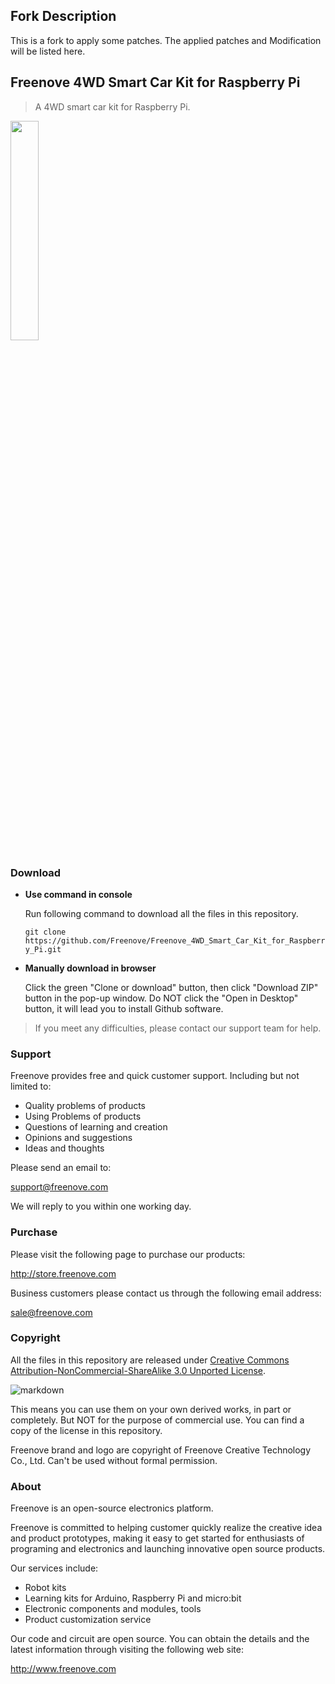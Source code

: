 ## Fork Description ##

This is a fork to apply some patches. The applied patches and Modification will be listed here.

## Freenove 4WD Smart Car Kit for Raspberry Pi

> A 4WD smart car kit for Raspberry Pi.

<img src='Picture/icon.png' width='30%'/>

### Download

* **Use command in console**

	Run following command to download all the files in this repository.

	`git clone https://github.com/Freenove/Freenove_4WD_Smart_Car_Kit_for_Raspberry_Pi.git`

* **Manually download in browser**

	Click the green "Clone or download" button, then click "Download ZIP" button in the pop-up window.
	Do NOT click the "Open in Desktop" button, it will lead you to install Github software.

> If you meet any difficulties, please contact our support team for help.

### Support

Freenove provides free and quick customer support. Including but not limited to:

* Quality problems of products
* Using Problems of products
* Questions of learning and creation
* Opinions and suggestions
* Ideas and thoughts

Please send an email to:

[support@freenove.com](mailto:support@freenove.com)

We will reply to you within one working day.

### Purchase

Please visit the following page to purchase our products:

http://store.freenove.com

Business customers please contact us through the following email address:

[sale@freenove.com](mailto:sale@freenove.com)

### Copyright

All the files in this repository are released under [Creative Commons Attribution-NonCommercial-ShareAlike 3.0 Unported License](http://creativecommons.org/licenses/by-nc-sa/3.0/).

![markdown](https://i.creativecommons.org/l/by-nc-sa/3.0/88x31.png)

This means you can use them on your own derived works, in part or completely. But NOT for the purpose of commercial use.
You can find a copy of the license in this repository.

Freenove brand and logo are copyright of Freenove Creative Technology Co., Ltd. Can't be used without formal permission.


### About

Freenove is an open-source electronics platform.

Freenove is committed to helping customer quickly realize the creative idea and product prototypes, making it easy to get started for enthusiasts of programing and electronics and launching innovative open source products.

Our services include:

* Robot kits
* Learning kits for Arduino, Raspberry Pi and micro:bit
* Electronic components and modules, tools
* Product customization service

Our code and circuit are open source. You can obtain the details and the latest information through visiting the following web site:

http://www.freenove.com
